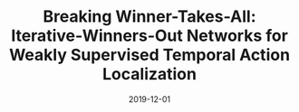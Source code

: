 ---
title: "Breaking Winner-Takes-All: Iterative-Winners-Out Networks for Weakly Supervised Temporal Action Localization"
collection: journals_main
permalink: /publication/Breaking
date: 2019-12-01
year: "2019"
venue: "IEEE Trans. Image Processing 28(12)"
city: 
state: ""
thumbnail: "Breaking.png"
teaser :
authors: "Runhao Zeng, Chuang Gan, Peihao Chen, Wenbing Huang, Qingyao Wu, Mingkui Tan"
bibtex: Breaking.txt
uri: Breaking.pdf
arxiv: 
project: 
source: 
poster:
data:
---